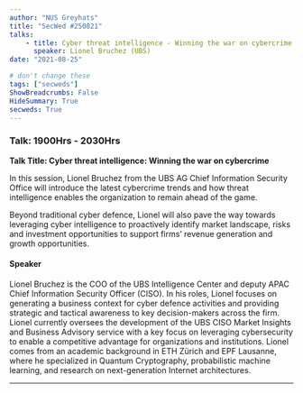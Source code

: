 ```yaml
---
author: "NUS Greyhats"
title: "SecWed #250821"
talks:
    - title: Cyber threat intelligence - Winning the war on cybercrime
      speaker: Lionel Bruchez (UBS)
date: "2021-08-25"

# don't change these
tags: ["secweds"]
ShowBreadcrumbs: False
HideSummary: True
secweds: True
---
```



### Talk: 1900Hrs - 2030Hrs
**Talk Title: Cyber threat intelligence: Winning the war on cybercrime**

In this session, Lionel Bruchez from the UBS AG Chief Information Security Office will introduce the latest cybercrime trends and how threat intelligence enables the organization to remain ahead of the game.

Beyond traditional cyber defence, Lionel will also pave the way towards leveraging cyber intelligence to proactively identify market landscape, risks and investment opportunities to support firms’ revenue generation and growth opportunities.



#### Speaker

Lionel Bruchez is the COO of the UBS Intelligence Center and deputy APAC Chief Information Security Officer (CISO). In his roles, Lionel focuses on generating a business context for cyber defence activities and providing strategic and tactical awareness to key decision-makers across the firm. Lionel currently oversees the development of the UBS CISO Market Insights and Business Advisory service with a key focus on leveraging cybersecurity to enable a competitive advantage for organizations and institutions. Lionel comes from an academic background in ETH Zürich and EPF Lausanne, where he specialized in Quantum Cryptography, probabilistic machine learning, and research on next-generation Internet architectures.

----
